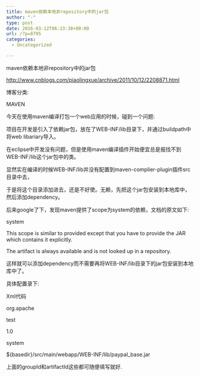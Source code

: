 ```yaml
---
title: maven依赖本地非repository中的jar包
author: "-"
type: post
date: 2016-03-12T06:23:38+00:00
url: /?p=8795
categories:
  - Uncategorized

---
```

maven依赖本地非repository中的jar包
  
http://www.cnblogs.com/piaolingxue/archive/2011/10/12/2208871.html
  
博客分类: 
  
MAVEN
  
今天在使用maven编译打包一个web应用的时候，碰到一个问题: 
  
项目在开发是引入了依赖jar包，放在了WEB-INF/lib目录下，并通过buildpath中将web libariary导入。
  
在eclipse中开发没有问题，但是使用maven编译插件开始便宜总是报找不到WEB-INF/lib这个jar包中的类。
  
显然实在编译的时候WEB-INF/lib并没有配置到maven-complier-plugin插件src目录中去，
  
于是将这个目录添加进去，还是不好使。无赖，先把这个jar包安装到本地库中，然后添加dependency。

后来google了下，发现maven提供了scope为system的依赖，文档的原文如下: 
  
system
  
This scope is similar to provided except that you have to provide the JAR which contains it explicitly.
  
The artifact is always available and is not looked up in a repository.

这样就可以添加dependency而不需要再将WEB-INF/lib目录下的jar包安装到本地库中了。
  
具体配置录下:
  
Xml代码
  
<dependency>
  
<groupId>org.apache</groupId>
  
<artifactId>test</artifactId>
  
<version>1.0</version>
  
<scope>system</scope>
  
<systemPath>${basedir}/src/main/webapp/WEB-INF/lib/paypal_base.jar</systemPath>
  
</dependency>

上面的groupId和artifactId这些都可随便填写就好.